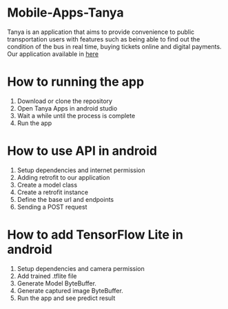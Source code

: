 # Mobile-Apps-Tanya
  Tanya is an application that aims to provide convenience to public transportation users with features such as being able to find out the condition of the bus in real time, buying tickets online and digital payments. Our application available in [here](https://drive.google.com/file/d/1owkILZcLwm6OPMEreCyrUqtJhIf0X7BI/view?usp=sharing)

# How to running the app
1. Download or clone the repository
2. Open Tanya Apps in android studio
3. Wait a while until the process is complete
4. Run the app

# How to use API in android
1. Setup dependencies and internet permission
2. Adding retrofit to our application
3. Create a model class
4. Create a retrofit instance
5. Define the base url and endpoints
6. Sending a POST request

# How to add TensorFlow Lite in android
1. Setup dependencies and camera permission
2. Add trained .tflite file
3. Generate Model ByteBuffer.
4. Generate captured image ByteBuffer.
5. Run the app and see predict result
